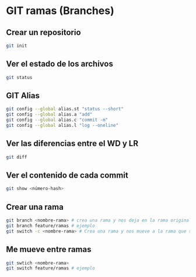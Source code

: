 # GIT ramas (Branches)

## Crear un repositorio 

```sh
git init
```

## Ver el estado de los archivos

```sh
git status
```

## GIT Alias

```sh
git config --global alias.st "status --short"
git config --global alias.a "add"
git config --global alias.c "commit -m"
git config --global alias.l "log --oneline"
```

## Ver las diferencias entre el WD y LR 

```sh
git diff
```

## Ver el contenido de cada commit

```sh
git show <número-hash>
```

## Crear una rama 

```sh
git branch <nombre-rama> # crea una rama y nos deja en la rama original
git branch feature/ramas # ejemplo
git switch -c <nombre-rama> # Crea una rama y nos mueve a la rama que se creó
```

## Me mueve entre ramas

```sh
git swtich <nombre-rama>
git switch feature/ramas # ejemplo
```